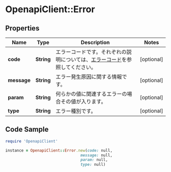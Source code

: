 # OpenapiClient::Error

## Properties

Name | Type | Description | Notes
------------ | ------------- | ------------- | -------------
**code** | **String** | エラーコードです。それぞれの説明については、[エラーコード](https://mfkessai.co.jp/developer/v2/docs/#error_codes)を参照してください。 | [optional] 
**message** | **String** | エラー発生原因に関する情報です。 | [optional] 
**param** | **String** | 何らかの値に関連するエラーの場合その値が入ります。 | [optional] 
**type** | **String** | エラー種別です。 | [optional] 

## Code Sample

```ruby
require 'OpenapiClient'

instance = OpenapiClient::Error.new(code: null,
                                 message: null,
                                 param: null,
                                 type: null)
```


